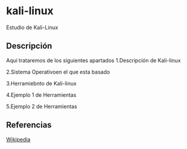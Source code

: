 # kali-linux
Estudio de Kali-Linux
## Descripción
Aquí trataremos de los siguientes apartados
1.Descripción de Kali-linux

2.Sistema Operativoen el que esta basado

3.Herramiebnto de Kali-linux

4.Ejemplo 1 de Herramientas

5.Ejemplo 2 de Herramientas

## Referencias
[Wikipedia](https://es.wikipedia.org/wiki/Kali_Linux)
